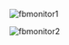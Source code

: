 
![fbmonitor1](https://github.com/user-attachments/assets/e3ef2d91-d01f-4fe3-a14f-a6b38af31886)

![fbmonitor2](https://github.com/user-attachments/assets/c5994e4c-ac88-4706-bfa7-82edb5152efe)

